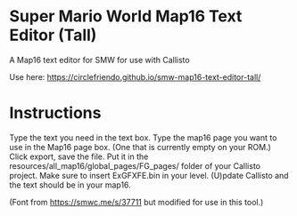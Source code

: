# Super Mario World Map16 Text Editor (Tall)
A Map16 text editor for SMW for use with Callisto

Use here: https://circlefriendo.github.io/smw-map16-text-editor-tall/

# Instructions

Type the text you need in the text box. Type the map16 page you want to use in the Map16 page box. (One that is currently empty on your ROM.) Click export, save the file. Put it in the resources/all_map16/global_pages/FG_pages/ folder of your Callisto project. Make sure to insert ExGFXFE.bin in your level. (U)pdate Callisto and the text should be in your map16.

(Font from https://smwc.me/s/37711 but modified for use in this tool.)
